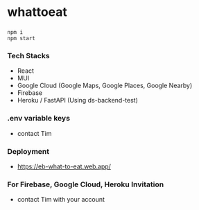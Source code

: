 # whattoeat


###
``` 
npm i
npm start
```


### Tech Stacks
- React
- MUI
- Google Cloud (Google Maps, Google Places, Google Nearby)
- Firebase
- Heroku / FastAPI (Using ds-backend-test)

### .env variable keys
- contact Tim

### Deployment
- https://eb-what-to-eat.web.app/

### For Firebase, Google Cloud, Heroku Invitation
- contact Tim with your account
